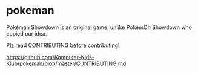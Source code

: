 # pokeman

Pokéman Showdown is an original game, unlike PokémOn Showdown who copied our idea.

Plz read CONTRIBUTING before contributing!

https://github.com/Komputer-Kids-Klub/pokeman/blob/master/CONTRIBUTING.md
